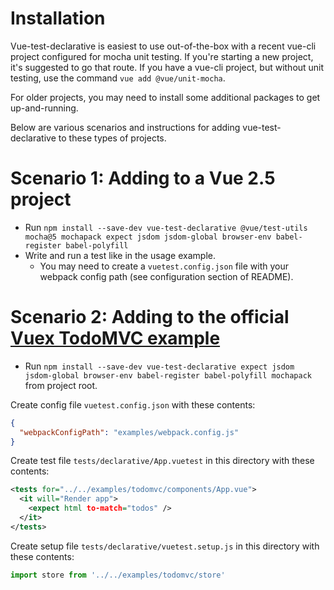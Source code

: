 # Installation 

Vue-test-declarative is easiest to use out-of-the-box with a recent vue-cli project configured for mocha unit testing. If you're starting a new project, it's suggested to go that route. If you have a vue-cli project, but without unit testing, use the command `vue add @vue/unit-mocha`.

For older projects, you may need to install some additional packages to get up-and-running.

Below are various scenarios and instructions for adding vue-test-declarative to these types of projects. 

# Scenario 1: Adding to a Vue 2.5 project

* Run `npm install --save-dev vue-test-declarative @vue/test-utils mocha@5 mochapack expect jsdom jsdom-global browser-env babel-register babel-polyfill`
* Write and run a test like in the usage example. 
  * You may need to create a `vuetest.config.json` file with your webpack config path (see configuration section of README). 

# Scenario 2: Adding to the official [Vuex TodoMVC example](https://github.com/vuejs/vuex/tree/dev/examples/todomvc)

* Run `npm install --save-dev vue-test-declarative expect jsdom jsdom-global browser-env babel-register babel-polyfill mochapack` from project root.

Create config file `vuetest.config.json` with these contents:
```json
{
  "webpackConfigPath": "examples/webpack.config.js"
}
```

Create test file `tests/declarative/App.vuetest` in this directory with these contents:
```xml
<tests for="../../examples/todomvc/components/App.vue">
  <it will="Render app">
    <expect html to-match="todos" />
  </it>
</tests>
```

Create setup file `tests/declarative/vuetest.setup.js` in this directory with these contents:
```javascript
import store from '../../examples/todomvc/store'
```
